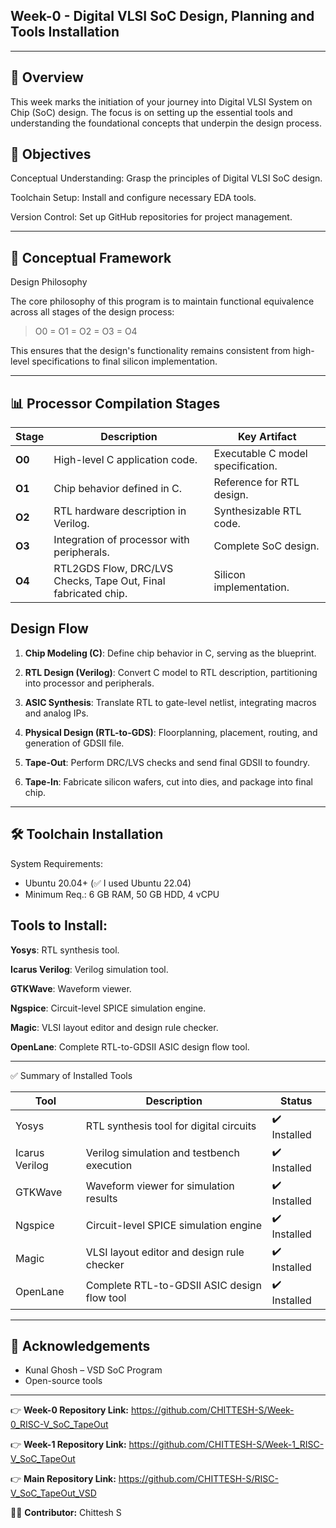 ## Week-0 - Digital VLSI SoC Design, Planning and Tools Installation

---

## 📘 Overview

This week marks the initiation of your journey into Digital VLSI System on Chip (SoC) design. The focus is on setting up the essential tools and understanding the foundational concepts that underpin the design process.

## 🎯 Objectives

Conceptual Understanding: Grasp the principles of Digital VLSI SoC design.

Toolchain Setup: Install and configure necessary EDA tools.

Version Control: Set up GitHub repositories for project management.

---

## 🧠 Conceptual Framework

Design Philosophy

The core philosophy of this program is to maintain functional equivalence across all stages of the design process:

>O0 = O1 = O2 = O3 = O4

This ensures that the design's functionality remains consistent from high-level specifications to final silicon implementation.

---

## 📊 Processor Compilation Stages

| Stage  | Description                                | Key Artifact                      |
| ------ | ------------------------------------------ | --------------------------------- |
| **O0** | High-level C application code.             | Executable C model specification. |
| **O1** | Chip behavior defined in C.                | Reference for RTL design.         |
| **O2** | RTL hardware description in Verilog.       | Synthesizable RTL code.           |
| **O3** | Integration of processor with peripherals. | Complete SoC design.              |
| **O4** | RTL2GDS Flow, DRC/LVS Checks, Tape Out, Final fabricated chip.                     | Silicon implementation.           |

## Design Flow

1. **Chip Modeling (C)**: Define chip behavior in C, serving as the blueprint.

2. **RTL Design (Verilog)**: Convert C model to RTL description, partitioning into processor and peripherals.

3. **ASIC Synthesis**: Translate RTL to gate-level netlist, integrating macros and analog IPs.

4. **Physical Design (RTL-to-GDS)**: Floorplanning, placement, routing, and generation of GDSII file.

5. **Tape-Out**: Perform DRC/LVS checks and send final GDSII to foundry.

6. **Tape-In**: Fabricate silicon wafers, cut into dies, and package into final chip.

---

## 🛠️ Toolchain Installation

System Requirements:  
- Ubuntu 20.04+ (✅ I used Ubuntu 22.04)  
- Minimum Req.: 6 GB RAM, 50 GB HDD, 4 vCPU

## Tools to Install: 

**Yosys**: RTL synthesis tool.

**Icarus Verilog**: Verilog simulation tool.

**GTKWave**: Waveform viewer.

**Ngspice**: Circuit-level SPICE simulation engine.

**Magic**: VLSI layout editor and design rule checker.

**OpenLane**: Complete RTL-to-GDSII ASIC design flow tool.

---

✅ Summary of Installed Tools

| Tool           | Description                                 | Status       |
| -------------- | ------------------------------------------- | ------------ |
| Yosys          | RTL synthesis tool for digital circuits     | ✔️ Installed |
| Icarus Verilog | Verilog simulation and testbench execution  | ✔️ Installed |
| GTKWave        | Waveform viewer for simulation results      | ✔️ Installed |
| Ngspice        | Circuit-level SPICE simulation engine       | ✔️ Installed |
| Magic          | VLSI layout editor and design rule checker  | ✔️ Installed |
| OpenLane       | Complete RTL-to-GDSII ASIC design flow tool | ✔️ Installed |

---

## 🙌 Acknowledgements

- Kunal Ghosh – VSD SoC Program
- Open-source tools
  
---

👉 **Week-0 Repository Link:** https://github.com/CHITTESH-S/Week-0_RISC-V_SoC_TapeOut

👉 **Week-1 Repository Link:** https://github.com/CHITTESH-S/Week-1_RISC-V_SoC_TapeOut

👉 **Main Repository Link:** https://github.com/CHITTESH-S/RISC-V_SoC_TapeOut_VSD

👨‍💻 **Contributor:** Chittesh S
